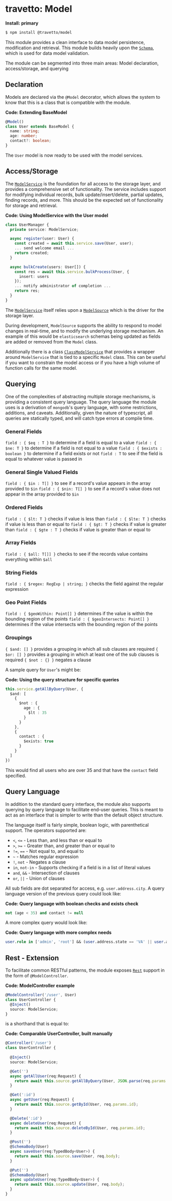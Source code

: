 travetto: Model
===

**Install: primary**
```bash
$ npm install @travetto/model
```

This module provides a clean interface to data model persistence, modification and retrieval.  This module builds heavily upon the [`Schema`](https://github.com/travetto/travetto/tree/master/module/schema), which is used for data model validation.

The module can be segmented into three main areas: Model declaration, access/storage, and querying

## Declaration
Models are declared via the `@Model` decorator, which allows the system to know that this is a class that is compatible with the module.

**Code: Extending BaseModel**
```typescript
@Model()
class User extends BaseModel {
  name: string;
  age: number;
  contact?: boolean;
}
```

The `User` model is now ready to be used with the model services.

## Access/Storage
The [`ModelService`](./src/service/model.ts) is the foundation for all access to the storage layer, and provides a comprehensive set of functionality.  The service includes support for modifying individual records, bulk update/insert/delete, partial updates, finding records, and more.  This should be the expected set of functionality for storage and retrieval.

**Code: Using ModelService with the User model**
```typescript
class UserManager {
  private service: ModelService;

  async register(user: User) {
    const created = await this.service.save(User, user);
    ... send welcome email ...
    return created;
  }

  async bulkCreate(users: User[]) {
    const res = await this.service.bulkProcess(User, {
      insert: users
    });
    ... notify administrator of completion ...
    return res; 
  }
}

```

The [`ModelService`](./src/service/model.ts) itself relies upon a [`ModelSource`](./src/service/source.ts) which is the driver for the storage layer.  

During development, `ModelSource` supports the ability to respond to model changes in real-time, and to modify the underlying storage mechanism.  An example of this would be `elasticsearch` schemas being updated as fields are added or removed from the `Model` class.

Additionally there is a class [`ClassModelService`](./src/service/class-model.ts) that provides a wrapper around `ModelService` that is tied to a specific `Model` class.  This can be useful if you want to constrain the model access or if you have a high volume of function calls for the same model.

## Querying
One of the complexities of abstracting multiple storage mechanisms, is providing a consistent query language.  The query language the module uses is a derivation of `mongodb`'s query language, with some restrictions, additions, and caveats. Additionally, given the nature of typescript, all queries are statically typed, and will catch type errors at compile time.

### General Fields
```field : { $eq : T }``` to determine if a field is equal to a value
```field : { $ne: T }``` to determine if a field is not equal to a value
```field : { $exists : boolean }``` to determine if a field exists or not
```field : T``` to see if the field is equal to whatever value is passed in

### General Single Valued Fields
```field : { $in : T[] }``` to see if a record's value appears in the array provided to `$in`
```field : { $nin: T[] }``` to see if a record's value does not appear in the array provided to `$in`

### Ordered Fields
```field : { $lt: T }``` checks if value is less than
```field : { $lte: T }``` checks if value is less than or equal to
```field : { $gt: T }``` checks if value is greater than
```field : { $gte : T }``` checks if value is greater than or equal to

### Array Fields
```field : { $all: T[]] }``` checks to see if the records value contains everything within `$all`

### String Fields
```field : { $regex: RegExp | string; }``` checks the field against the regular expression

### Geo Point Fields
```field : { $geoWithin: Point[] }``` determines if the value is within the bounding region of the points
```field : { $geoIntersects: Point[] }``` determines if the value intersects with the bounding region of the points

### Groupings
```{ $and: [] }``` provides a grouping in which all sub clauses are required
```{ $or: [] }``` provides a grouping in which at least one of the sub clauses is required
```{ $not : {} }``` negates a clause

A sample query for `User`'s might be:

**Code: Using the query structure for specific queries**
```typescript
this.service.getAllByQuery(User, {
  $and: [
    { 
      $not : {
        age : {
          $lt : 35
        }
      }
    },
    {
      contact : {
        $exists: true
      }
    }
  ]
})
```

This would find all users who are over 35 and that have the `contact` field specified. 

## Query Language

In addition to the standard query interface, the module also supports querying by query language to facilitate end-user queries.  This is meant to act as an interface that is simpler to write than the default object structure.

The language itself is fairly simple, boolean logic, with parenthetical support.  The operators supported are:
* `<`,  `<=` - Less than, and less than or equal to
* `>`,  `>=` - Greater than, and greater than or equal to
* `!=`, `==` - Not equal to, and equal to
* `~` - Matches regular expression
* `!`, `not` - Negates a clause
* `in`, `not-in` - Supports checking if a field is in a list of literal values
* `and`, `&&` - Intersection of clauses
* `or`, `||` - Union of clauses

All sub fields are dot separated for access, e.g. `user.address.city`. A query language version of the previous query could look like:

**Code: Query language with boolean checks and exists check**
```sql
not (age < 35) and contact != null
```

A more complex query would look like:

**Code: Query language with more complex needs**
```sql
user.role in ['admin', 'root'] && (user.address.state == 'VA' || user.address.city == 'Springfield')
```

<!-- SUB -->

## Rest - Extension
To facilitate common RESTful patterns, the module exposes [`Rest`](https://github.com/travetto/travetto/tree/master/module/rest) support in the form of `@ModelController`.

**Code: ModelController example**
```typescript
@ModelController('/user', User) 
class UserController {
  @Inject()
  source: ModelService;
}
```
is a shorthand that is equal to:

**Code: Comparable UserController, built manually**
```typescript
@Controller('/user') 
class UserController {
  
  @Inject()
  source: ModelService;

  @Get('')
  async getAllUser(req:Request) {
    return await this.source.getAllByQuery(User, JSON.parse(req.params.q));
  }

  @Get(':id')
  async getUser(req:Request) {
    return await this.source.getById(User, req.params.id);
  }

  @Delete(':id')
  async deleteUser(req:Request) {
    return await this.source.deleteById(User, req.params.id);
  }

  @Post('')
  @SchemaBody(User)
  async saveUser(req:TypedBody<User>) {
    return await this.source.save(User, req.body);
  }

  @Put('')
  @SchemaBody(User)
  async updateUser(req:TypedBody<User>) {
    return await this.source.update(User, req.body);
  }
}
```